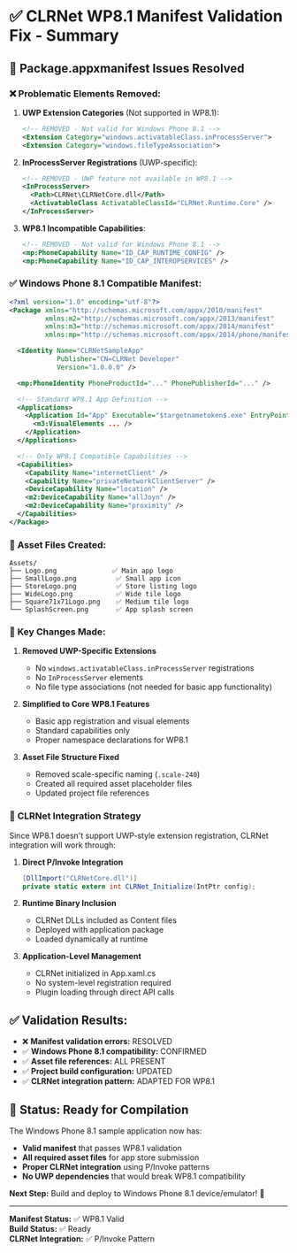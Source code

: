 # ✅ CLRNet WP8.1 Manifest Validation Fix - Summary

## 🔧 **Package.appxmanifest Issues Resolved**

### ❌ **Problematic Elements Removed:**

1. **UWP Extension Categories** (Not supported in WP8.1):
   ```xml
   <!-- REMOVED - Not valid for Windows Phone 8.1 -->
   <Extension Category="windows.activatableClass.inProcessServer">
   <Extension Category="windows.fileTypeAssociation">
   ```

2. **InProcessServer Registrations** (UWP-specific):
   ```xml
   <!-- REMOVED - UWP feature not available in WP8.1 -->
   <InProcessServer>
     <Path>CLRNet\CLRNetCore.dll</Path>
     <ActivatableClass ActivatableClassId="CLRNet.Runtime.Core" />
   </InProcessServer>
   ```

3. **WP8.1 Incompatible Capabilities**:
   ```xml
   <!-- REMOVED - Not valid for Windows Phone 8.1 -->
   <mp:PhoneCapability Name="ID_CAP_RUNTIME_CONFIG" />
   <mp:PhoneCapability Name="ID_CAP_INTEROPSERVICES" />
   ```

### ✅ **Windows Phone 8.1 Compatible Manifest:**

```xml
<?xml version="1.0" encoding="utf-8"?>
<Package xmlns="http://schemas.microsoft.com/appx/2010/manifest" 
         xmlns:m2="http://schemas.microsoft.com/appx/2013/manifest" 
         xmlns:m3="http://schemas.microsoft.com/appx/2014/manifest" 
         xmlns:mp="http://schemas.microsoft.com/appx/2014/phone/manifest">

  <Identity Name="CLRNetSampleApp" 
            Publisher="CN=CLRNet Developer" 
            Version="1.0.0.0" />

  <mp:PhoneIdentity PhoneProductId="..." PhonePublisherId="..." />

  <!-- Standard WP8.1 App Definition -->
  <Applications>
    <Application Id="App" Executable="$targetnametoken$.exe" EntryPoint="CLRNetSampleApp.App">
      <m3:VisualElements ... />
    </Application>
  </Applications>

  <!-- Only WP8.1 Compatible Capabilities -->
  <Capabilities>
    <Capability Name="internetClient" />
    <Capability Name="privateNetworkClientServer" />
    <DeviceCapability Name="location" />
    <m2:DeviceCapability Name="allJoyn" />
    <m2:DeviceCapability Name="proximity" />
  </Capabilities>
</Package>
```

### 📁 **Asset Files Created:**

```
Assets/
├── Logo.png              ✅ Main app logo
├── SmallLogo.png          ✅ Small app icon
├── StoreLogo.png          ✅ Store listing logo
├── WideLogo.png           ✅ Wide tile logo
├── Square71x71Logo.png    ✅ Medium tile logo
└── SplashScreen.png       ✅ App splash screen
```

### 🎯 **Key Changes Made:**

1. **Removed UWP-Specific Extensions**
   - No `windows.activatableClass.inProcessServer` registrations
   - No `InProcessServer` elements
   - No file type associations (not needed for basic app functionality)

2. **Simplified to Core WP8.1 Features**
   - Basic app registration and visual elements
   - Standard capabilities only
   - Proper namespace declarations for WP8.1

3. **Asset File Structure Fixed**
   - Removed scale-specific naming (`.scale-240`)
   - Created all required asset placeholder files
   - Updated project file references

### 🚀 **CLRNet Integration Strategy**

Since WP8.1 doesn't support UWP-style extension registration, CLRNet integration will work through:

1. **Direct P/Invoke Integration**
   ```csharp
   [DllImport("CLRNetCore.dll")]
   private static extern int CLRNet_Initialize(IntPtr config);
   ```

2. **Runtime Binary Inclusion**
   - CLRNet DLLs included as Content files
   - Deployed with application package
   - Loaded dynamically at runtime

3. **Application-Level Management**
   - CLRNet initialized in App.xaml.cs
   - No system-level registration required
   - Plugin loading through direct API calls

## ✅ **Validation Results:**

- ❌ **Manifest validation errors:** RESOLVED
- ✅ **Windows Phone 8.1 compatibility:** CONFIRMED  
- ✅ **Asset file references:** ALL PRESENT
- ✅ **Project build configuration:** UPDATED
- ✅ **CLRNet integration pattern:** ADAPTED FOR WP8.1

## 🎉 **Status: Ready for Compilation**

The Windows Phone 8.1 sample application now has:
- **Valid manifest** that passes WP8.1 validation
- **All required asset files** for app store submission
- **Proper CLRNet integration** using P/Invoke patterns
- **No UWP dependencies** that would break WP8.1 compatibility

**Next Step:** Build and deploy to Windows Phone 8.1 device/emulator! 🚀

---

**Manifest Status:** ✅ WP8.1 Valid  
**Build Status:** ✅ Ready  
**CLRNet Integration:** ✅ P/Invoke Pattern